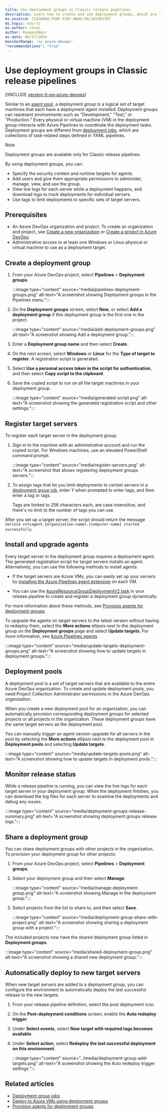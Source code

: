 ```yaml
---
title: Use deployment groups in Classic release pipelines
description: Learn how to create and use deployment groups, which are logical groups of target machines for Classic release pipelines in Azure Pipelines.
ms.assetid: 21416B0A-F60F-436F-AB46-D6C2A54D5707
ms.topic: how-to
ms.author: ronai
author: RoopeshNair
ms.date: 08/27/2024
monikerRange: '<= azure-devops'
"recommendations": "true"
---
```


# Use deployment groups in Classic release pipelines

[!INCLUDE [version-lt-eq-azure-devops](../../../includes/version-lt-eq-azure-devops.md)]

Similar to an [agent pool](../../agents/pools-queues.md), a deployment group is a logical set of target machines that each have a deployment agent installed. Deployment groups can represent environments such as "Development," "Test," or "Production." Every physical or virtual machine (VM) in the deployment group interacts with Azure Pipelines to coordinate the deployment tasks. Deployment groups are different from [deployment jobs](../../process/deployment-jobs.md), which are collections of task-related steps defined in YAML pipelines.

>[!NOTE]
>Deployment groups are available only for Classic release pipelines.

By using deployment groups, you can:

- Specify the security context and runtime targets for agents.
- Add users and give them appropriate permissions to administer, manage, view, and use the group.
- View live logs for each server while a deployment happens, and download logs to track deployments for individual servers.
- Use tags to limit deployments to specific sets of target servers.

## Prerequisites

- An Azure DevOps organization and project. To create an organization and project, see [Create a new organization](../../../organizations/accounts/create-organization.md) or [Create a project in Azure DevOps](../../../organizations/projects/create-project.md).
- Administrative access to at least one Windows or Linux physical or virtual machine to use as a deployment target.

## Create a deployment group

1. From your Azure DevOps project, select **Pipelines** > **Deployment groups**.

   :::image type="content" source="media/pipelines-deployment-groups.png" alt-text="A screenshot showing Deployment groups in the Pipelines menu.":::

1. On the **Deployment groups** screen, select **New**, or select **Add a deployment group** if this deployment group is the first one in the project.

   :::image type="content" source="media/add-deployment-groups.png" alt-text="A screenshot showing Add a deployment group.":::
 
1. Enter a **Deployment group name** and then select **Create**.

1. On the next screen, select **Windows** or **Linux** for the **Type of target to register**. A registration script is generated.

1. Select **Use a personal access token in the script for authentication**, and then select **Copy script to the clipboard**.

1. Save the copied script to run on all the target machines in your deployment group.

   :::image type="content" source="media/generated-script.png" alt-text="A screenshot showing the generated registration script and other settings.":::

## Register target servers

To register each target server in the deployment group:

1. Sign in to the machine with an administrative account and run the copied script. For Windows machines, use an elevated PowerShell command prompt.

   :::image type="content" source="media/register-servers.png" alt-text="A screenshot that shows registering deployment groups servers.":::

1. To assign tags that let you limit deployments to certain servers in a [deployment group job](../../process/deployment-group-phases.md), enter *Y* when prompted to enter tags, and then enter a tag or tags.

   Tags are limited to 256 characters each, are case insensitive, and there's no limit to the number of tags you can use.

After you set up a target server, the script should return the message `Service vstsagent.{organization-name}.{computer-name} started successfully`.

## Install and upgrade agents

Every target server in the deployment group requires a deployment agent. The generated registration script for target servers installs an agent. Alternatively, you can use the following methods to install agents:

- If the target servers are Azure VMs, you can easily set up your servers by [installing the Azure Pipelines agent extension](./howto-provision-deployment-group-agents.md#install-the-azure-pipelines-agent-azure-vm-extension) on each VM.

- You can use the [AzureResourceGroupDeploymentV2 task](./howto-provision-deployment-group-agents.md#use-the-azureresourcegroupdeploymentv2-task) in your release pipeline to create and register a deployment group dynamically.

For more information about these methods, see [Provision agents for deployment groups](howto-provision-deployment-group-agents.md).

To upgrade the agents on target servers to the latest version without having to redeploy them, select the **More actions** ellipsis next to the deployment group on the **Deployment groups** page and select **Update targets**. For more information, see [Azure Pipelines agents](../../agents/agents.md).

:::image type="content" source="media/update-targets-deployment-groups.png" alt-text="A screenshot showing how to update targets in deployment groups.":::

## Deployment pools

A deployment pool is a set of target servers that are available to the entire Azure DevOps organization. To create and update deployment pools, you need Project Collection Administrator permissions in the Azure DevOps organization.

When you create a new deployment pool for an organization, you can automatically provision corresponding deployment groups for selected projects or all projects in the organization. These deployment groups have the same target servers as the deployment pool.

You can manually trigger an agent version upgrade for all servers in the pool by selecting the **More actions** ellipsis next to the deployment pool in **Deployment pools** and selecting **Update targets**.

:::image type="content" source="media/update-targets-pools.png" alt-text="A screenshot showing how to update targets in deployment pools.":::

## Monitor release status

While a release pipeline is running, you can view the live logs for each target server in your deployment group. When the deployment finishes, you can download the log files for each server to examine the deployments and debug any issues.

:::image type="content" source="media/deployment-groups-release-summary.png" alt-text="A screenshot showing deployment groups release logs.":::

## Share a deployment group

You can share deployment groups with other projects in the organization. To provision your deployment group for other projects:

1. From your Azure DevOps project, select **Pipelines** > **Deployment groups**.

1. Select your deployment group and then select **Manage**.

   :::image type="content" source="media/manage-deployment-group.png" alt-text="A screenshot showing Manage in the deployment group.":::

1. Select projects from the list to share to, and then select **Save**.

   :::image type="content" source="media/deployment-group-share-with-project.png" alt-text="A screenshot showing sharing a deployment group with a project.":::

The included projects now have the shared deployment group listed in **Deployment groups**.

:::image type="content" source="media/shared-deployment-group.png" alt-text="A screenshot showing a shared new deployment group.":::

## Automatically deploy to new target servers

When new target servers are added to a deployment group, you can configure the environment to automatically deploy the last successful release to the new targets.

1. From your release pipeline definition, select the post deployment icon.
1. On the **Post-deployment conditions** screen, enable the **Auto redeploy trigger**.
1. Under **Select events**, select **New target with required tags becomes available**.
1. Under **Select action**, select **Redeploy the last successful deployment on this environment**.

   :::image type="content" source="../media/deployment-group-add-targets.png" alt-text="A screenshot showing the Auto redeploy trigger settings.":::

## Related articles

- [Deployment group jobs](../../process/deployment-group-phases.md)
- [Deploy to Azure VMs using deployment groups](./deploying-azure-vms-deployment-groups.md)
- [Provision agents for deployment groups](./howto-provision-deployment-group-agents.md)
